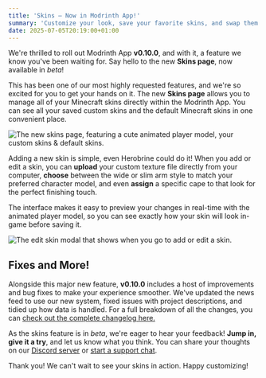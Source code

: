 ```yaml
---
title: 'Skins — Now in Modrinth App!'
summary: 'Customize your look, save your favorite skins, and swap them out in a flash, all within the Modrinth App.'
date: 2025-07-05T20:19:00+01:00
---
```


We're thrilled to roll out Modrinth App **v0.10.0**, and with it, a feature we know you've been waiting for. Say hello to the new **Skins page**, now available in _beta_!

This has been one of our most highly requested features, and we're so excited for you to get your hands on it. The new **Skins page** allows you to manage all of your Minecraft skins directly within the Modrinth App. You can see all your saved custom skins and the default Minecraft skins in one convenient place.

![The new skins page, featuring a cute animated player model, your custom skins & default skins.](./skins-page.webp)

Adding a new skin is simple, even Herobrine could do it! When you add or edit a skin, you can **upload** your custom texture file directly from your computer, **choose** between the wide or slim arm style to match your preferred character model, and even **assign** a specific cape to that look for the perfect finishing touch.

The interface makes it easy to preview your changes in real-time with the animated player model, so you can see exactly how your skin will look in-game before saving it.

![The edit skin modal that shows when you go to add or edit a skin.](./edit-skin.webp)

## Fixes and More!

Alongside this major new feature, **v0.10.0** includes a host of improvements and bug fixes to make your experience smoother. We've updated the news feed to use our new system, fixed issues with project descriptions, and tidied up how data is handled. For a full breakdown of all the changes, you can [check out the complete changelog here.](https://modrinth.com/news/changelog?filter=app)

As the skins feature is in _beta_, we're eager to hear your feedback! **Jump in, give it a try**, and let us know what you think. You can share your thoughts on our [Discord server](https://discord.modrinth.com/) or [start a support chat](https://support.modrinth.com).

Thank you! We can't wait to see your skins in action. Happy customizing!
